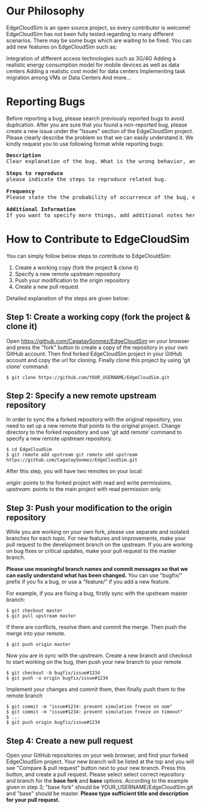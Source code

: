 # Our Philosophy

EdgeCloudSim is an open source project, so every contributor is welcome!
EdgeCloudSim has not been fully tested regarding to many different scenarios.
There may be some bugs which are waiting to be fixed.
You can add new features on EdgeCloudSim such as:

Integration of different access technologies such as 3G/4G
Adding a realistic energy consumption model for mobile devices as well as data centers
Adding a realistic cost model for data centers
Implementing task migration among VMs or Data Centers
And more...

# Reporting Bugs

Before reporting a bug, please search previously reported bugs to avoid duplication.
After you are sure that you found a non-reported bug, please create a new issue under the "Issues" section of the EdgeCloudSim project.
Please clearly describe the problem so that we can easily understand it.
We kindly request you to use following format while reporting bugs:
<pre>
<b>Description</b>
Clear explanation of the bug. What is the wrong behavior, and what is the expected one.

<b>Steps to reproduce</b>
please indicate the steps to reproduce related bug.

<b>Frequency</b>
Please state the the probability of occurrence of the bug, e.g.  rare, random, sometimes, always

<b>Additional Information</b>
If you want to specify more things, add additional notes here
</pre>

# How to Contribute to EdgeCloudSim

You can simply follow below steps to contribute to EdgeClouldSim:

1. Create a working copy (fork the project & clone it)
2. Specify a new remote upstream repository
3. Push your modification to the origin repository
4. Create a new pull request


Detailed explanation of the steps are given below:


## Step 1: Create a working copy (fork the project & clone it)
Open https://github.com/CagataySonmez/EdgeCloudSim on your browser and  press the "fork" button to create a copy of the repository in your own GitHub account.
Then find forked EdgeCloudSim project in your GitHub account and copy the url for cloning.
Finally clone this project by using 'git clone' command:
```
$ git clone https://github.com/YOUR_USERNAME/EdgeCloudSim.git
```

## Step 2: Specify a new remote upstream repository
In order to sync the a forked repository with the original repository, you need to set up a new remote that points to the original project.
Change directory to the forked repository and use 'git add remote' command to specify a new remote upstream repository.
```
$ cd EdgeCloudSim
$ git remote add upstream git remote add upstream https://github.com/CagataySonmez/EdgeCloudSim.git
```

After this step, you will have two remotes on your local:

_origin_: points to the forked project with read and write permissions.
_upstream_: points to the main project with read permission only.


## Step 3: Push your modification to the origin repository

While you are working on your own fork, please use separate and isolated branches for each topic. For new features and improvements, make your pull request to the development branch on the upstream. If you are working on bug fixes or critical updates, make your pull request to the master branch.

**Please use meaningful branch names and commit messages so that we can easily understand what has been changed.**
You can use "bugfix/" prefix if you fix a bug, or use a "feature/" if you add a new feature.

For example, if you are fixing a bug, firstly sync with the upstream master branch:
```
$ git checkout master
$ git pull upstream master
```

If there are conflicts, resolve them and commit the merge. Then push the merge into your remote.
```
$ git push origin master
```

Now you are in sync with the upstream. Create a new branch and checkout to start working on the bug, then push your new branch to your remote
```
$ git checkout -b bugfix/issue#1234
$ git push -u origin bugfix/issue#1234
```

Implement your changes and commit them, then finally push them to the remote branch
```
$ git commit -m "issue#1234: prevent simulation freeze on oom"
$ git commit -m "issue#1234: prevent simulation freeze on timeout"
$ ...
$ git push origin bugfix/issue#1234
```


## Step 4: Create a new pull request

Open your GitHub repositories on your web browser, and find your forked EdgeCloudSim project.
Your new branch will be listed at the top and you will see "Compare & pull request" button next to your new branch.
Press this button, and create a pull request.
Please select select correct repository and branch for the **base fork** and **base** options.
According to the example given in step 3; "base fork" should be YOUR_USERNAME/EdgeCloudSim.git and "base" should be master.
**Please type sufficient title and description for your pull request.**
